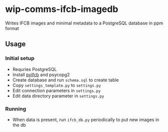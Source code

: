 # wip-comms-ifcb-imagedb

Writes IFCB images and minimal metadata to a PostgreSQL database in ppm format

## Usage

### Initial setup

* Requries PostgreSQL
* Install [pyifcb](https://github.com/joefutrelle/pyifcb#installation-via-anaconda) and psycopg2
* Create database and run `schema.sql` to create table
* Copy `settings_template.py` to `settings.py`
* Edit connection parameters in `settings.py`
* Edit data directory parameter in `settings.py`

### Running

* When data is present, run `ifcb_db.py` periodically to put new images in the db

